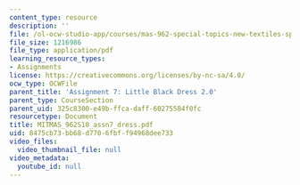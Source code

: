 ```yaml
---
content_type: resource
description: ''
file: /ol-ocw-studio-app/courses/mas-962-special-topics-new-textiles-spring-2010/8475cb73bb68d7706fbff94968dee733_MITMAS_962S10_assn7_dress.pdf
file_size: 1216986
file_type: application/pdf
learning_resource_types:
- Assignments
license: https://creativecommons.org/licenses/by-nc-sa/4.0/
ocw_type: OCWFile
parent_title: 'Assignment 7: Little Black Dress 2.0'
parent_type: CourseSection
parent_uid: 325c8300-e49b-ffca-daff-60275584f0fc
resourcetype: Document
title: MITMAS_962S10_assn7_dress.pdf
uid: 8475cb73-bb68-d770-6fbf-f94968dee733
video_files:
  video_thumbnail_file: null
video_metadata:
  youtube_id: null
---
```

